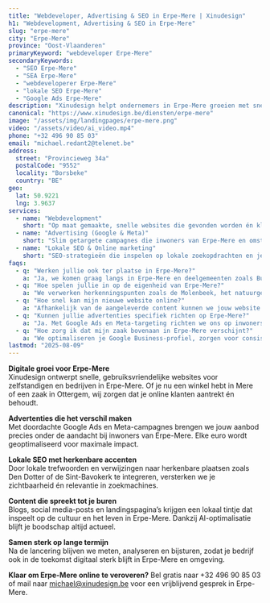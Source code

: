 ```yaml
---
title: "Webdeveloper, Advertising & SEO in Erpe-Mere | Xinudesign"
h1: "Webdevelopment, Advertising & SEO in Erpe-Mere"
slug: "erpe-mere"
city: "Erpe-Mere"
province: "Oost-Vlaanderen"
primaryKeyword: "webdeveloper Erpe-Mere"
secondaryKeywords:
  - "SEO Erpe-Mere"
  - "SEA Erpe-Mere"
  - "webdeveloperer Erpe-Mere"
  - "lokale SEO Erpe-Mere"
  - "Google Ads Erpe-Mere"
description: "Xinudesign helpt ondernemers in Erpe-Mere groeien met snelle websites, doelgerichte advertenties en lokale SEO op maat van jouw publiek."
canonical: "https://www.xinudesign.be/diensten/erpe-mere"
image: "/assets/img/landingpages/erpe-mere.png"
video: "/assets/video/ai_video.mp4"
phone: "+32 496 90 85 03"
email: "michael.redant2@telenet.be"
address:
  street: "Provincieweg 34a"
  postalCode: "9552"
  locality: "Borsbeke"
  country: "BE"
geo:
  lat: 50.9221
  lng: 3.9637
services:
  - name: "Webdevelopment"
    short: "Op maat gemaakte, snelle websites die gevonden worden én klanten overtuigen."
  - name: "Advertising (Google & Meta)"
    short: "Slim getargete campagnes die inwoners van Erpe-Mere en omstreken rechtstreeks bereiken."
  - name: "Lokale SEO & Online marketing"
    short: "SEO-strategieën die inspelen op lokale zoekopdrachten en je zichtbaarheid vergroten."
faqs:
  - q: "Werken jullie ook ter plaatse in Erpe-Mere?"
    a: "Ja, we komen graag langs in Erpe-Mere en deelgemeenten zoals Burst, Mere, Ottergem en Vlekkem voor een persoonlijk gesprek."
  - q: "Hoe spelen jullie in op de eigenheid van Erpe-Mere?"
    a: "We verwerken herkenningspunten zoals de Molenbeek, het natuurgebied Den Dotter en lokale evenementen zoals de jaarmarkt in je content voor extra binding."
  - q: "Hoe snel kan mijn nieuwe website online?"
    a: "Afhankelijk van de aangeleverde content kunnen we jouw website vaak binnen 2 tot 3 weken lanceren."
  - q: "Kunnen jullie advertenties specifiek richten op Erpe-Mere?"
    a: "Ja. Met Google Ads en Meta-targeting richten we ons op inwoners van Erpe-Mere en omliggende regio’s voor maximale relevantie."
  - q: "Hoe zorg ik dat mijn zaak bovenaan in Erpe-Mere verschijnt?"
    a: "We optimaliseren je Google Business-profiel, zorgen voor consistente NAP-gegevens, bouwen lokale backlinks en verwerken trefwoorden zoals 'webdesigner Erpe-Mere' in je content."
lastmod: "2025-08-09"
---
```


**Digitale groei voor Erpe-Mere**  
Xinudesign ontwerpt snelle, gebruiksvriendelijke websites voor zelfstandigen en bedrijven in Erpe-Mere. Of je nu een winkel hebt in Mere of een zaak in Ottergem, wij zorgen dat je online klanten aantrekt én behoudt.

**Advertenties die het verschil maken**  
Met doordachte Google Ads en Meta-campagnes brengen we jouw aanbod precies onder de aandacht bij inwoners van Erpe-Mere. Elke euro wordt geoptimaliseerd voor maximale impact.

**Lokale SEO met herkenbare accenten**  
Door lokale trefwoorden en verwijzingen naar herkenbare plaatsen zoals Den Dotter of de Sint-Bavokerk te integreren, versterken we je zichtbaarheid én relevantie in zoekmachines.

**Content die spreekt tot je buren**  
Blogs, social media-posts en landingspagina’s krijgen een lokaal tintje dat inspeelt op de cultuur en het leven in Erpe-Mere. Dankzij AI-optimalisatie blijft je boodschap altijd actueel.

**Samen sterk op lange termijn**  
Na de lancering blijven we meten, analyseren en bijsturen, zodat je bedrijf ook in de toekomst digitaal sterk blijft in Erpe-Mere en omgeving.

**Klaar om Erpe-Mere online te veroveren?**
Bel gratis naar +32 496 90 85 03 of mail naar michael@xinudesign.be voor een vrijblijvend gesprek in Erpe-Mere.
